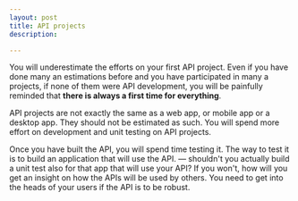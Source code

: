 ```yaml
---
layout: post
title: API projects
description: 

---
```


You will underestimate the efforts on your first API project. Even if you have done many an estimations before and you have participated in many a projects, if none of them were API development, you will be painfully reminded that **there is always a first time for everything**.  

API projects are not exactly the same as a web app, or mobile app or a desktop app. They should not be estimated as such. You will spend more effort on development and unit testing on API projects.  

Once you have built the API, you will spend time testing it. The way to test it is to build an application that will use the API. &mdash; shouldn't you actually build a unit test also for that app that will use your API? If you won't, how will you get an insight on how the APIs will be used by others. You need to get into the heads of your users if the API is to be robust. 

